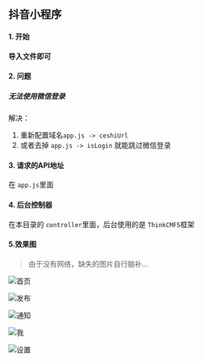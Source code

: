 ## 抖音小程序

#### 1. 开始

**导入文件即可**

#### 2. 问题

##### 无法使用微信登录

解决：
1. 重新配置域名`app.js -> ceshiUrl`
2. 或者去掉 `app.js -> isLogin` 就能跳过微信登录

#### 3. 请求的API地址

在 `app.js`里面

#### 4. 后台控制器

在本目录的 `controller`里面，后台使用的是 `ThinkCMF5`框架

#### 5.效果图

> 由于没有网络，缺失的图片自行脑补...

![首页](https://i.loli.net/2019/08/14/9Yswo7lI5bx6ygH.png)

![发布](https://i.loli.net/2019/08/14/eGWTHy4xjX36znV.png)

![通知](https://i.loli.net/2019/08/14/FnIj983ysHKSroa.png)

![我](https://i.loli.net/2019/08/14/CUyvMkEWnu3gXSB.png)

![设置](https://i.loli.net/2019/08/14/qPiO5pMUKVnQabj.png)
